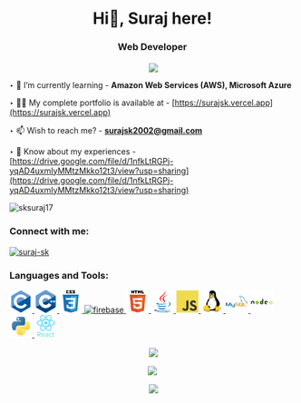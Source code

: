 <h1 align="center">Hi🖤, Suraj here!</h1>
<h3 align="center">Web Developer</h3>

<p align="center" >&nbsp;<img align="center" src="https://quotes-github-readme.vercel.app/api?type=horizontal&theme=dark" /></p>

‣ 🌱 I’m currently learning - **Amazon Web Services (AWS), Microsoft Azure**

‣ 👨‍💻 My complete portfolio is available at - [https://surajsk.vercel.app](https://surajsk.vercel.app)

‣ 📫 Wish to reach me? - **surajsk2002@gmail.com**

‣ 📄 Know about my experiences - [https://drive.google.com/file/d/1nfkLtRGPj-yqAD4uxmIyMMtzMkko12t3/view?usp=sharing](https://drive.google.com/file/d/1nfkLtRGPj-yqAD4uxmIyMMtzMkko12t3/view?usp=sharing)

<p align="left"> <img src="https://komarev.com/ghpvc/?username=sksuraj17&label=Profile%20views&color=0e75b6&style=flat" alt="sksuraj17" /> </p>

<h3 align="left">Connect with me:</h3>
<p align="left">
<a href="https://linkedin.com/in/suraj-sk" target="blank"><img align="center" src="https://raw.githubusercontent.com/rahuldkjain/github-profile-readme-generator/master/src/images/icons/Social/linked-in-alt.svg" alt="suraj-sk" height="30" width="40" /></a>
</p>

<h3 align="left">Languages and Tools:</h3>
<p align="left"> <a href="https://www.cprogramming.com/" target="_blank" rel="noreferrer"> <img src="https://raw.githubusercontent.com/devicons/devicon/master/icons/c/c-original.svg" alt="c" width="40" height="40"/> </a> <a href="https://www.w3schools.com/cpp/" target="_blank" rel="noreferrer"> <img src="https://raw.githubusercontent.com/devicons/devicon/master/icons/cplusplus/cplusplus-original.svg" alt="cplusplus" width="40" height="40"/> </a> <a href="https://www.w3schools.com/css/" target="_blank" rel="noreferrer"> <img src="https://raw.githubusercontent.com/devicons/devicon/master/icons/css3/css3-original-wordmark.svg" alt="css3" width="40" height="40"/> </a> <a href="https://firebase.google.com/" target="_blank" rel="noreferrer"> <img src="https://www.vectorlogo.zone/logos/firebase/firebase-icon.svg" alt="firebase" width="40" height="40"/> </a> <a href="https://www.w3.org/html/" target="_blank" rel="noreferrer"> <img src="https://raw.githubusercontent.com/devicons/devicon/master/icons/html5/html5-original-wordmark.svg" alt="html5" width="40" height="40"/> </a> <a href="https://www.java.com" target="_blank" rel="noreferrer"> <img src="https://raw.githubusercontent.com/devicons/devicon/master/icons/java/java-original.svg" alt="java" width="40" height="40"/> </a> <a href="https://developer.mozilla.org/en-US/docs/Web/JavaScript" target="_blank" rel="noreferrer"> <img src="https://raw.githubusercontent.com/devicons/devicon/master/icons/javascript/javascript-original.svg" alt="javascript" width="40" height="40"/> </a> <a href="https://www.linux.org/" target="_blank" rel="noreferrer"> <img src="https://raw.githubusercontent.com/devicons/devicon/master/icons/linux/linux-original.svg" alt="linux" width="40" height="40"/> </a> <a href="https://www.mysql.com/" target="_blank" rel="noreferrer"> <img src="https://raw.githubusercontent.com/devicons/devicon/master/icons/mysql/mysql-original-wordmark.svg" alt="mysql" width="40" height="40"/> </a> <a href="https://nodejs.org" target="_blank" rel="noreferrer"> <img src="https://raw.githubusercontent.com/devicons/devicon/master/icons/nodejs/nodejs-original-wordmark.svg" alt="nodejs" width="40" height="40"/> </a> <a href="https://www.python.org" target="_blank" rel="noreferrer"> <img src="https://raw.githubusercontent.com/devicons/devicon/master/icons/python/python-original.svg" alt="python" width="40" height="40"/> </a> <a href="https://reactjs.org/" target="_blank" rel="noreferrer"> <img src="https://raw.githubusercontent.com/devicons/devicon/master/icons/react/react-original-wordmark.svg" alt="react" width="40" height="40"/> </a> </p>

<p align="center" >&nbsp;<img align="center" src="https://github-readme-stats.vercel.app/api/top-langs?username=sksuraj17&show_icons=true&locale=en&layout=compact"</p>
<p align="center" ><img align="center" src="https://github-readme-stats.vercel.app/api?username=sksuraj17&show_icons=true&locale=en"/></p>
<p align="center" >&nbsp;<img align="center" src="https://github-readme-streak-stats.herokuapp.com/?user=sksuraj17&" /></p>


